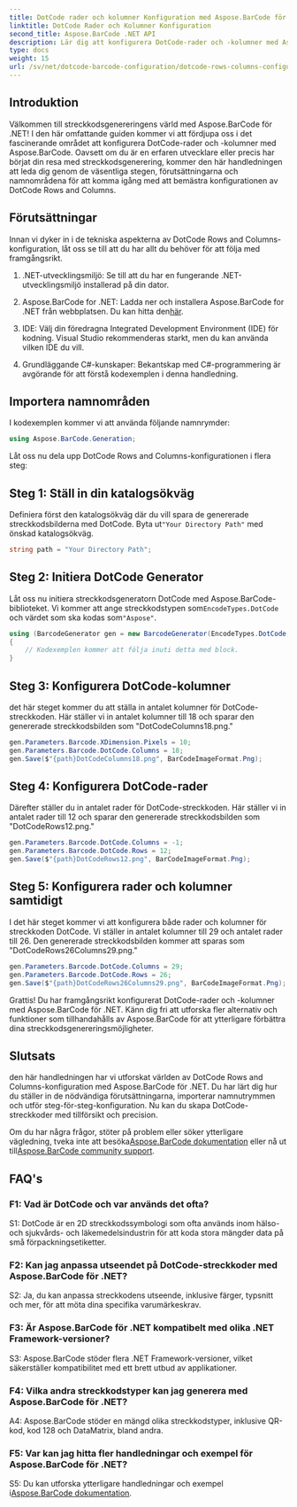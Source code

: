 ```yaml
---
title: DotCode rader och kolumner Konfiguration med Aspose.BarCode för .NET
linktitle: DotCode Rader och Kolumner Konfiguration
second_title: Aspose.BarCode .NET API
description: Lär dig att konfigurera DotCode-rader och -kolumner med Aspose.BarCode för .NET. Generera exakta och anpassningsbara 2D-streckkoder utan ansträngning.
type: docs
weight: 15
url: /sv/net/dotcode-barcode-configuration/dotcode-rows-columns-configuration/
---
```

## Introduktion

Välkommen till streckkodsgenereringens värld med Aspose.BarCode för .NET! I den här omfattande guiden kommer vi att fördjupa oss i det fascinerande området att konfigurera DotCode-rader och -kolumner med Aspose.BarCode. Oavsett om du är en erfaren utvecklare eller precis har börjat din resa med streckkodsgenerering, kommer den här handledningen att leda dig genom de väsentliga stegen, förutsättningarna och namnområdena för att komma igång med att bemästra konfigurationen av DotCode Rows and Columns.

## Förutsättningar

Innan vi dyker in i de tekniska aspekterna av DotCode Rows and Columns-konfiguration, låt oss se till att du har allt du behöver för att följa med framgångsrikt.

1. .NET-utvecklingsmiljö: Se till att du har en fungerande .NET-utvecklingsmiljö installerad på din dator.

2.  Aspose.BarCode for .NET: Ladda ner och installera Aspose.BarCode for .NET från webbplatsen. Du kan hitta den[här](https://releases.aspose.com/barcode/net/).

3. IDE: Välj din föredragna Integrated Development Environment (IDE) för kodning. Visual Studio rekommenderas starkt, men du kan använda vilken IDE du vill.

4. Grundläggande C#-kunskaper: Bekantskap med C#-programmering är avgörande för att förstå kodexemplen i denna handledning.

## Importera namnområden

I kodexemplen kommer vi att använda följande namnrymder:

```csharp
using Aspose.BarCode.Generation;
```

Låt oss nu dela upp DotCode Rows and Columns-konfigurationen i flera steg:

## Steg 1: Ställ in din katalogsökväg

 Definiera först den katalogsökväg där du vill spara de genererade streckkodsbilderna med DotCode. Byta ut`"Your Directory Path"` med önskad katalogsökväg.

```csharp
string path = "Your Directory Path";
```

## Steg 2: Initiera DotCode Generator

 Låt oss nu initiera streckkodsgeneratorn DotCode med Aspose.BarCode-biblioteket. Vi kommer att ange streckkodstypen som`EncodeTypes.DotCode` och värdet som ska kodas som`"Aspose"`.

```csharp
using (BarcodeGenerator gen = new BarcodeGenerator(EncodeTypes.DotCode, "Aspose"))
{
    // Kodexemplen kommer att följa inuti detta med block.
}
```

## Steg 3: Konfigurera DotCode-kolumner

det här steget kommer du att ställa in antalet kolumner för DotCode-streckkoden. Här ställer vi in antalet kolumner till 18 och sparar den genererade streckkodsbilden som "DotCodeColumns18.png."

```csharp
gen.Parameters.Barcode.XDimension.Pixels = 10;
gen.Parameters.Barcode.DotCode.Columns = 18;
gen.Save($"{path}DotCodeColumns18.png", BarCodeImageFormat.Png);
```

## Steg 4: Konfigurera DotCode-rader

Därefter ställer du in antalet rader för DotCode-streckkoden. Här ställer vi in antalet rader till 12 och sparar den genererade streckkodsbilden som "DotCodeRows12.png."

```csharp
gen.Parameters.Barcode.DotCode.Columns = -1;
gen.Parameters.Barcode.DotCode.Rows = 12;
gen.Save($"{path}DotCodeRows12.png", BarCodeImageFormat.Png);
```

## Steg 5: Konfigurera rader och kolumner samtidigt

I det här steget kommer vi att konfigurera både rader och kolumner för streckkoden DotCode. Vi ställer in antalet kolumner till 29 och antalet rader till 26. Den genererade streckkodsbilden kommer att sparas som "DotCodeRows26Columns29.png."

```csharp
gen.Parameters.Barcode.DotCode.Columns = 29;
gen.Parameters.Barcode.DotCode.Rows = 26;
gen.Save($"{path}DotCodeRows26Columns29.png", BarCodeImageFormat.Png);
```

Grattis! Du har framgångsrikt konfigurerat DotCode-rader och -kolumner med Aspose.BarCode för .NET. Känn dig fri att utforska fler alternativ och funktioner som tillhandahålls av Aspose.BarCode för att ytterligare förbättra dina streckkodsgenereringsmöjligheter.

## Slutsats

den här handledningen har vi utforskat världen av DotCode Rows and Columns-konfiguration med Aspose.BarCode för .NET. Du har lärt dig hur du ställer in de nödvändiga förutsättningarna, importerar namnutrymmen och utför steg-för-steg-konfiguration. Nu kan du skapa DotCode-streckkoder med tillförsikt och precision.

 Om du har några frågor, stöter på problem eller söker ytterligare vägledning, tveka inte att besöka[Aspose.BarCode dokumentation](https://reference.aspose.com/barcode/net/) eller nå ut till[Aspose.BarCode community support](https://forum.aspose.com/c/barcode/13).


## FAQ's

### F1: Vad är DotCode och var används det ofta?

S1: DotCode är en 2D streckkodssymbologi som ofta används inom hälso- och sjukvårds- och läkemedelsindustrin för att koda stora mängder data på små förpackningsetiketter.

### F2: Kan jag anpassa utseendet på DotCode-streckkoder med Aspose.BarCode för .NET?

S2: Ja, du kan anpassa streckkodens utseende, inklusive färger, typsnitt och mer, för att möta dina specifika varumärkeskrav.

### F3: Är Aspose.BarCode för .NET kompatibelt med olika .NET Framework-versioner?

S3: Aspose.BarCode stöder flera .NET Framework-versioner, vilket säkerställer kompatibilitet med ett brett utbud av applikationer.

### F4: Vilka andra streckkodstyper kan jag generera med Aspose.BarCode för .NET?

A4: Aspose.BarCode stöder en mängd olika streckkodstyper, inklusive QR-kod, kod 128 och DataMatrix, bland andra.

### F5: Var kan jag hitta fler handledningar och exempel för Aspose.BarCode för .NET?

 S5: Du kan utforska ytterligare handledningar och exempel i[Aspose.BarCode dokumentation](https://reference.aspose.com/barcode/net/).
